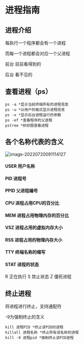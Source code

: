 # 进程指南

## 进程介绍

每执行一个程序都会有一个进程

而每一个进程都会对应一个父进程

前台 目前看得到的

后台 看不见的

## 查看进程（ps）

```
ps -a *显示当前终端所有的进程信息
ps -u *以用户的格式显示进程信息
ps -x *显示后台进程运行的参数
ps -ef *查看程序的父进程
pstree *树状图查看进程
```

## 各个名称代表的含义

![image-20220720091114127](C:\Users\JInXiN\AppData\Roaming\Typora\typora-user-images\image-20220720091114127.png)

#### USER 用户名称

#### PID 进程号

#### PPID 父进程编号

#### CPU 进程占用CPU的百分比

#### MEM 进程占用物理内存的百分比

#### VSZ 进程占用的虚拟内存大小

#### RSS 进程占用的物理内存大小

#### TTY 终端名称的缩写

#### STAT 进程的状态

R 正在执行 S 禁止状态 Z 僵死进程 

## 终止进程

将进程进行终止，支持通配符

-9为强制终止的含义

```
kill 进程PID *终止该PID的进程
killall 进程名称 *终止所有该名称的进程
kill -9 进程pid *强制终止该PID进程
```

